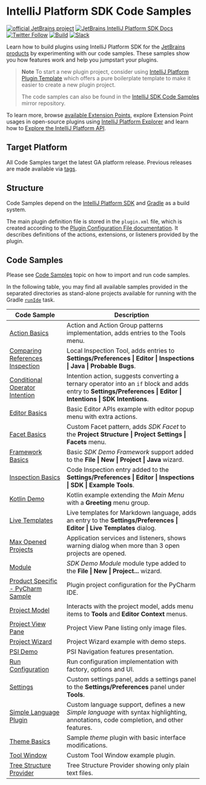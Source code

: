 # IntelliJ Platform SDK Code Samples

[![official JetBrains project](https://jb.gg/badges/official-flat-square.svg)][jb:github]
[![JetBrains IntelliJ Platform SDK Docs](https://jb.gg/badges/docs.svg?style=flat-square)][jb:docs]
[![Twitter Follow](https://img.shields.io/twitter/follow/JBPlatform?style=flat-square&logo=twitter)][jb:twitter]
[![Build](https://img.shields.io/github/workflow/status/JetBrains/intellij-sdk-docs/Code%20Samples?style=flat-square)][gh:workflow-code-samples]
[![Slack](https://img.shields.io/badge/Slack-%23intellij--platform-blue?style=flat-square&logo=Slack)][jb:slack]

Learn how to build plugins using IntelliJ Platform SDK for the [JetBrains products][jb:products] by experimenting with our code samples.
These samples show you how features work and help you jumpstart your plugins.

> **Note**
> To start a new plugin project, consider using [IntelliJ Platform Plugin Template][gh:template] which offers a pure boilerplate template to make it easier to create a new plugin project.
>
> The code samples can also be found in the [IntelliJ SDK Code Samples](https://github.com/JetBrains/intellij-sdk-code-samples) mirror repository.

To learn more, browse [available Extension Points][docs:eps], explore Extension Point usages in open-source plugins using [IntelliJ Platform Explorer](https://jb.gg/ipe) and learn how to [Explore the IntelliJ Platform API][docs:explore-api].

## Target Platform

All Code Samples target the latest GA platform release.
Previous releases are made available via [tags](https://github.com/JetBrains/intellij-sdk-code-samples/tags).

## Structure

Code Samples depend on the [IntelliJ Platform SDK][docs] and [Gradle][docs:gradle] as a build system.

The main plugin definition file is stored in the `plugin.xml` file, which is created according to the [Plugin Configuration File documentation][docs:plugin.xml].
It describes definitions of the actions, extensions, or listeners provided by the plugin.

## Code Samples

Please see [Code Samples][docs:code-samples] topic on how to import and run code samples.

In the following table, you may find all available samples provided in the separated directories as stand-alone projects available for running with the Gradle [`runIde`](tools_gradle_intellij_plugin.md#tasks-runide) task.

| Code Sample                                                            | Description                                                                                                                                                                   |
|------------------------------------------------------------------------|-------------------------------------------------------------------------------------------------------------------------------------------------------------------------------|
| [Action Basics](./action_basics)                                       | Action and Action Group patterns implementation, adds entries to the Tools menu.                                                                                              |
| [Comparing References Inspection](./comparing_references_inspection)   | Local Inspection Tool, adds entries to **Settings/Preferences &#124; Editor &#124; Inspections &#124; Java &#124; Probable Bugs**.                                            |
| [Conditional Operator Intention](./conditional_operator_intention)     | Intention action, suggests converting a ternary operator into an `if` block and adds entry to **Settings/Preferences &#124; Editor &#124; Intentions &#124; SDK Intentions**. |
| [Editor Basics](./editor_basics)                                       | Basic Editor APIs example with editor popup menu with extra actions.                                                                                                          |
| [Facet Basics](./facet_basics)                                         | Custom Facet pattern, adds *SDK Facet* to the **Project Structure &#124; Project Settings &#124; Facets** menu.                                                               |
| [Framework Basics](./framework_basics)                                 | Basic *SDK Demo Framework* support added to the **File &#124; New &#124; Project &#124; Java** wizard.                                                                        |
| [Inspection Basics](./inspection_basics)                               | Code Inspection entry added to the **Settings/Preferences &#124; Editor &#124; Inspections &#124; SDK &#124; Example Tools**.                                                 |
| [Kotlin Demo](./kotlin_demo)                                           | Kotlin example extending the *Main Menu* with a **Greeting** menu group.                                                                                                      |
| [Live Templates](./live_templates)                                     | Live templates for Markdown language, adds an entry to the **Settings/Preferences &#124; Editor &#124; Live Templates** dialog.                                               |
| [Max Opened Projects](./max_opened_projects)                           | Application services and listeners, shows warning dialog when more than 3 open projects are opened.                                                                           |
| [Module](./module)                                                     | *SDK Demo Module* module type added to the **File &#124; New &#124; Project...** wizard.                                                                                      |
| [Product Specific - PyCharm Sample](./product_specific/pycharm_basics) | Plugin project configuration for the PyCharm IDE.                                                                                                                             |
| [Project Model](./project_model)                                       | Interacts with the project model, adds menu items to **Tools** and **Editor Context** menus.                                                                                  |
| [Project View Pane](./project_view_pane)                               | Project View Pane listing only image files.                                                                                                                                   |
| [Project Wizard](./project_wizard)                                     | Project Wizard example with demo steps.                                                                                                                                       |
| [PSI Demo](./psi_demo)                                                 | PSI Navigation features presentation.                                                                                                                                         |
| [Run Configuration](./run_configuration)                               | Run configuration implementation with factory, options and UI.                                                                                                                |
| [Settings](./settings)                                                 | Custom settings panel, adds a settings panel to the **Settings/Preferences** panel under **Tools**.                                                                           |
| [Simple Language Plugin](./simple_language_plugin)                     | Custom language support, defines a new *Simple language* with syntax highlighting, annotations, code completion, and other features.                                          |
| [Theme Basics](./theme_basics)                                         | Sample *theme* plugin with basic interface modifications.                                                                                                                     |
| [Tool Window](./tool_window)                                           | Custom Tool Window example plugin.                                                                                                                                            |
| [Tree Structure Provider](./tree_structure_provider)                   | Tree Structure Provider showing only plain text files.                                                                                                                        |

[gh:workflow-code-samples]: https://github.com/JetBrains/intellij-sdk-docs/actions?query=workflow%3ACode%20Samples
[gh:template]: https://github.com/JetBrains/intellij-platform-plugin-template

[jb:github]: https://github.com/JetBrains/.github/blob/main/profile/README.md
[jb:docs]: https://plugins.jetbrains.com/docs/intellij/
[jb:products]: https://www.jetbrains.com/products.html
[jb:slack]: https://plugins.jetbrains.com/slack
[jb:twitter]: https://twitter.com/JBPlatform

[docs]: https://plugins.jetbrains.com/docs/intellij/
[docs:code-samples]: https://plugins.jetbrains.com/docs/intellij/code-samples.html
[docs:eps]: https://plugins.jetbrains.com/docs/intellij/extension-point-list.html
[docs:gradle]: https://plugins.jetbrains.com/docs/intellij/gradle-build-system.html
[docs:plugin.xml]: https://plugins.jetbrains.com/docs/intellij/plugin-configuration-file.html
[docs:explore-api]: https://plugins.jetbrains.com/docs/intellij/explore-api.html
